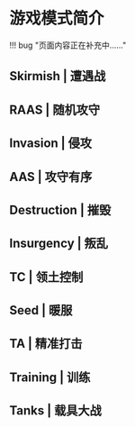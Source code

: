 # 游戏模式简介

!!! bug "页面内容正在补充中......"

## Skirmish | 遭遇战

## RAAS | 随机攻守

## Invasion | 侵攻

## AAS | 攻守有序

## Destruction | 摧毁

## Insurgency | 叛乱

## TC | 领土控制

## Seed | 暖服

## TA | 精准打击

## Training | 训练

## Tanks | 载具大战